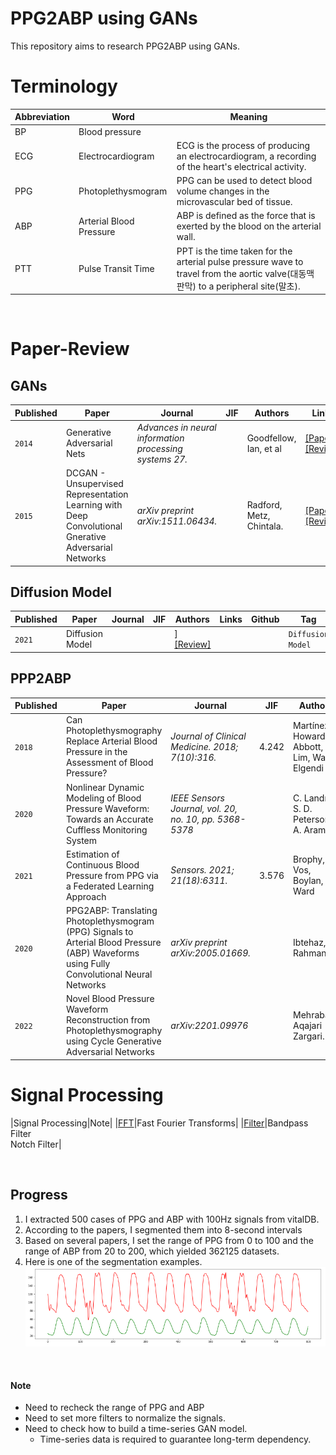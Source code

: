 # PPG2ABP using GANs
This repository aims to research PPG2ABP using GANs.

# Terminology
|Abbreviation|Word|Meaning|
|------------|----|-------|
|BP     |Blood pressure     |       |
|ECG    |Electrocardiogram  |ECG is the process of producing an electrocardiogram, a recording of the heart's electrical activity.|
|PPG    |Photoplethysmogram |PPG can be used to detect blood volume changes in the microvascular bed of tissue.|
|ABP    |Arterial Blood Pressure|ABP is defined as the force that is exerted by the blood on the arterial wall.|
|PTT    |Pulse Transit Time |PPT is the time taken for the arterial pulse pressure wave to travel from the aortic valve(대동맥 판막) to a peripheral site(말초).|


<br>

# Paper-Review 

## GANs
|Published|Paper|Journal|JIF|Authors|Links|Github|Tag|
|---------|-----|-------|---|-------|-----|------|---|
|`2014`|Generative Adversarial Nets|<i>Advances in neural information processing systems 27.</i>||Goodfellow, Ian, et al|[[Paper]](https://arxiv.org/pdf/1406.2661.pdf)<br/>[[Review]](paper-review/GAN.md)||[[Github](https://github.com/goodfeli/adversarial)]|`GAN`|
|`2015`|DCGAN - Unsupervised Representation Learning with Deep Convolutional Gnerative Adversarial Networks|<i>arXiv preprint arXiv:1511.06434.</i>||Radford, Metz, Chintala.|[[Paper]](https://arxiv.org/abs/1511.06434)<br/>[[Review]](paper-review/DCGAN.md)|||`DCGAN`|

## Diffusion Model
|Published|Paper|Journal|JIF|Authors|Links|Github|Tag|
|---------|-----|-------|---|-------|-----|------|---|
|`2021`|Diffusion Model |||]<br/>[[Review]](paper-review/Diffusion_model.md)|||`Diffusion Model`|

## PPP2ABP
|Published|Paper|Journal|JIF|Authors|Links|Github|Tag|
|---------|-----|-------|---|-------|-----|------|---|
|`2018`|Can Photoplethysmography Replace Arterial Blood Pressure in the Assessment of Blood Pressure?|<i>Journal of Clinical Medicine. 2018; 7(10):316.</i>|4.242|Martínez, Howard, Abbott, Lim, Ward, Elgendi|[[Paper]](https://doi.org/10.3390/jcm7100316)<br/>[[Review]](paper-review/PPGABP.md)||`PPG2ABP`|
|`2020`|Nonlinear Dynamic Modeling of Blood Pressure Waveform: Towards an Accurate Cuffless Monitoring System|<i>IEEE Sensors Journal, vol. 20, no. 10, pp. 5368-5378</i>||C. Landry, S. D. Peterson, A. Arami|[[Paper]](https://ieeexplore.ieee.org/document/8963724)</br>||`PPG2ECG`|
|`2021`|Estimation of Continuous Blood Pressure from PPG via a Federated Learning Approach|<i>Sensors. 2021; 21(18):6311.</i>|3.576|Brophy, De Vos, Boylan, Ward|[[Paper]](https://www.mdpi.com/1424-8220/21/18/6311)<br/>[[Review]](paper-review/PPG2ABP_T2TGAN.md)|[[Github]](https://github.com/Brophy-E/T2TGAN)|`PPG2ABP` `T2TGAN`|
|`2020`|PPG2ABP: Translating Photoplethysmogram (PPG) Signals to Arterial Blood Pressure (ABP) Waveforms using Fully Convolutional Neural Networks|<i>arXiv preprint arXiv:2005.01669.</i>||Ibtehaz, Rahman|[[Paper]](https://www.semanticscholar.org/paper/PPG2ABP%3A-Translating-Photoplethysmogram-%28PPG%29-to-Ibtehaz-Rahman/26238aa1d8ec51788f1b5e22aeb6ea88cac0c41f)<br/>[[Review]](paper-review/PPG2ABP_CNN.md)||`PPG2ABP` `CNN`|
|`2022`|Novel Blood Pressure Waveform Reconstruction from Photoplethysmography using Cycle Generative Adversarial Networks|<i>arXiv:2201.09976</i>||Mehrabadi, Aqajari  Zargari.|[[Paper]](https://doi.org/10.48550/arXiv.2201.09976)</br>[[Review]](paper-review/PPG2ABP_CycleGAN.md)||`PPG2ABP` `CycleGAN`|


# Signal Processing
|Signal Processing|Note|
|[FFT](signal-processing/Fast-Fourier-Transforms.ipynb)|Fast Fourier Transforms|
|[Filter](signal-processing/Signal-Processing-Filter.ipynb)|Bandpass Filter <Br> Notch Filter|

<br>

## Progress
1. I extracted 500 cases of PPG and ABP with 100Hz signals from vitalDB. 
2. According to the papers, I segmented them into 8-second intervals
3. Based on several papers, I set the range of PPG from 0 to 100 and the range of ABP from 20 to 200, which yielded 362125 datasets.
4. Here is one of the segmentation examples. <br/>
![segment](./img/code/1-ppg-abp-graph.PNG)

<br/>

#### Note
- Need to recheck the range of PPG and ABP
- Need to set more filters to normalize the signals.
- Need to check how to build a time-series GAN model.
    - Time-series data is required to guarantee long-term dependency.

